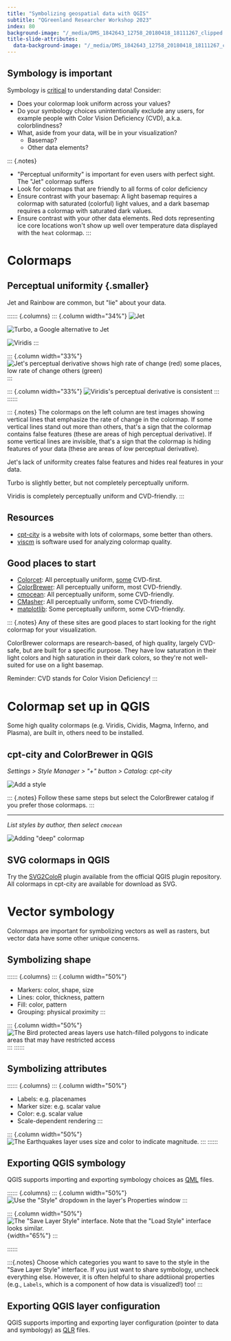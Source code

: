 ```yaml
---
title: "Symbolizing geospatial data with QGIS"
subtitle: "QGreenland Researcher Workshop 2023"
index: 80
background-image: "/_media/DMS_1842643_12758_20180418_18111267_clipped.jpg"
title-slide-attributes:
  data-background-image: "/_media/DMS_1842643_12758_20180418_18111267_clipped.jpg"
---
```


<!-- alex disable color colors -->

## Symbology is important

Symbology is [critical](https://www.kennethmoreland.com/color-advice/BadColorMaps.pdf)
to understanding data! Consider:

* Does your colormap look uniform across your values?
* Do your symbology choices unintentionally exclude any users, for example people with
  Color Vision Deficiency (CVD), a.k.a. colorblindness?
* What, aside from your data, will be in your visualization?
    * Basemap?
    * Other data elements?

::: {.notes}
* "Perceptual uniformity" is important for even users with perfect sight. The "Jet"
  colormap suffers
* Look for colormaps that are friendly to all forms of color deficiency
* Ensure contrast with your basemap: A light basemap requires a colormap with saturated
  (colorful) light values, and a dark basemap requires a colormap with saturated dark
  values.
* Ensure contrast with your other data elements. Red dots representing ice core
  locations won't show up well over temperature data displayed with the `heat` colormap.
:::


# Colormaps

## Perceptual uniformity {.smaller}

Jet and Rainbow are common, but "lie" about your data.

:::::: {.columns}
::: {.column width="34%"}
![Jet](/_media/cmap_jet.png)

![Turbo, a Google alternative to Jet](/_media/cmap_turbo.png)

![Viridis](/_media/cmap_viridis.png)
:::

::: {.column width="33%"}
![Jet's perceptual derivative shows high rate of change (red) some places, low rate of
change others (green)](/_media/perceptual_derivative_jet.png)
:::

::: {.column width="33%"}
![Viridis's perceptual derivative is consistent](/_media/perceptual_derivative_viridis.png)
:::
::::::

::: {.notes}
The colormaps on the left column are test images showing vertical lines that emphasize
the rate of change in the colormap. If some vertical lines stand out more than others,
that's a sign that the colormap contains false features (these are areas of high
perceptual derivative). If some vertical lines are invisible, that's a sign that the
colormap is hiding features of your data (these are areas of *low* perceptual
derivative).

Jet's lack of uniformity creates false features and hides real features in your data.

Turbo is slightly better, but not completely perceptually uniform.

Viridis is completely perceptually uniform and CVD-friendly.
:::


## Resources

* [cpt-city](http://soliton.vm.bytemark.co.uk/pub/cpt-city/) is a website with lots of
  colormaps, some better than others.
* [viscm](https://github.com/matplotlib/viscm) is software used for analyzing colormap
  quality.


## Good places to start

* [Colorcet](https://colorcet.com/): All perceptually uniform,
  [some](https://peterkovesi.com/papers/ColourMapsForColourBlindIAMG2017.pdf)
  CVD-first.
* [ColorBrewer](https://colorbrewer2.org): All perceptually uniform, most 
  CVD-friendly.
* [cmocean](https://matplotlib.org/cmocean/): All perceptually uniform, some
  CVD-friendly.
* [CMasher](https://cmasher.readthedocs.io/user/introduction.html#colormap-overview):
  All perceptually uniform, some CVD-friendly.
* [matplotlib](https://matplotlib.org/stable/tutorials/colors/colormaps.html): Some
  perceptually uniform, some CVD-friendly.

::: {.notes}
Any of these sites are good places to start looking for the right colormap for your
visualization.

ColorBrewer colormaps are research-based, of high quality, largely CVD-safe, but are
built for a specific purpose. They have low saturation in their light colors and high
saturation in their dark colors, so they're not well-suited for use on a light basemap.

Reminder: CVD stands for Color Vision Deficiency!
:::


# Colormap set up in QGIS

Some high quality colormaps (e.g. Viridis, Cividis, Magma, Inferno, and Plasma), are
built in, others need to be installed.


## cpt-city and ColorBrewer in QGIS

*Settings > Style Manager > "+" button > Catalog: cpt-city*

![Add a style](/_media/qgis_style_manager_plus.png)

::: {.notes}
Follow these same steps but select the ColorBrewer catalog if you prefer those
colormaps.
:::


---

*List styles by author, then select `cmocean`*

![Adding "deep" colormap](/_media/qgis_style_catalog_deep.png)


## SVG colormaps in QGIS

Try the
[SVG2ColoR](https://cbsuygulama.wordpress.com/2014/06/26/svg2color-qgis-color-ramp-plugin/)
plugin available from the official QGIS plugin repository. All colormaps in cpt-city are
available for download as SVG.


# Vector symbology

Colormaps are important for symbolizing vectors as well as rasters, but vector data have
some other unique concerns.


## Symbolizing shape

:::::: {.columns}
::: {.column width="50%"}
* Markers: color, shape, size
* Lines: color, thickness, pattern
* Fill: color, pattern
* Grouping: physical proximity
:::

::: {.column width="50%"}
![The Bird protected areas layers use hatch-filled polygons to indicate areas
that may have restricted access](/_media/bird_protected_areas_symbology.png)
:::
::::::

## Symbolizing attributes

:::::: {.columns}
::: {.column width="50%"}
* Labels: e.g. placenames
* Marker size: e.g. scalar value
* Color: e.g. scalar value
* Scale-dependent rendering
:::

::: {.column width="50%"}
![The Earthquakes layer uses size and color to indicate
magnitude.](/_media/earthquakes_symbology.png)
:::
::::::

<!-- alex enable color colors -->


## Exporting QGIS symbology

QGIS supports importing and exporting symbology choices as
[QML](https://docs.qgis.org/3.28/en/docs/user_manual/appendices/qgis_file_formats.html#qml-the-qgis-style-file-format)
files.

:::::: {.columns}
::: {.column width="50%"}
![Use the "Style" dropdown in the layer's Properties window](/_media/style_dropdown.png)
:::

::: {.column width="50%"}
![The "Save Layer Style" interface. Note that the "Load Style" interface looks
similar.](/_media/save_layer_style.png){width="65%"}
:::

::::::

:::{.notes}
Choose which categories you want to save to the style in the "Save Layer Style"
interface. If you just want to share symbology, uncheck everything
else. However, it is often helpful to share addtiional properties (e.g.,
`Labels`, which is a component of how data is visualized!) too!
:::


## Exporting QGIS layer configuration


QGIS supports importing and exporting layer configuration (pointer to data and
symbology) as
[QLR](https://docs.qgis.org/3.28/en/docs/user_manual/appendices/qgis_file_formats.html#qlr-the-qgis-layer-definition-file)
files.
